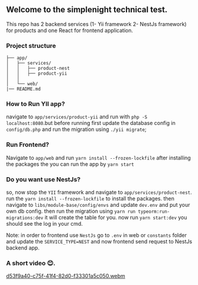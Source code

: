 ## Welcome to the simplenight technical test.
This repo has 2 backend services (1- Yii framework 2- NestJs framework) for products and one React for frontend application.
### Project structure
```
├── app/
│   ├── services/
│   │   ├── product-nest
│   │   ├── product-yii
│   │   
│   └── web/  
|── README.md
```
### How to Run YII app?

navigate to `app/services/product-yii` and run with `php -S localhost:8080`.but before running first update the database config in `config/db.php` and run the migration using `./yii migrate`;

### Run Frontend?
Navigate to `app/web` and run `yarn install --frozen-lockfile` after installing the packages the you can run the app by `yarn start`

### Do you want use NestJs?
so, now stop the `YII` framework and navigate to `app/services/product-nest`.
run the `yarn install --frozen-lockfile` to install the packages.
then navigate to `libs/module-base/config/envs` and update `dev.env` and put your own db config.
then run the migration using `yarn run typeorm:run-migrations:dev` it will create the table for you.
now run `yarn start:dev` you should see the log in your cmd.

Note: in order to frontend use `NestJs` go to `.env` in web or `constants` folder and update the `SERVICE_TYPE=NEST` and now frontend send request to NestJs backend app.

### A short video 😊.

[d53f9a40-c75f-41f4-82d0-f33301a5c050.webm](https://github.com/Paiman-Rasoli/simplenight/assets/83835010/0443972c-a89c-45d2-838c-d5c7fbdba24d)
